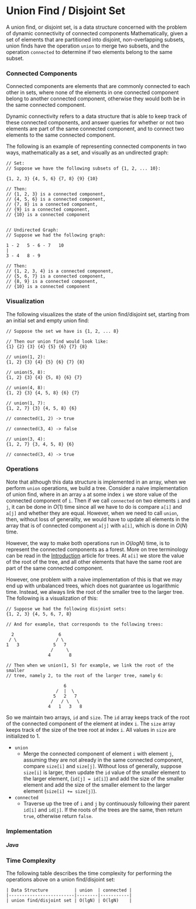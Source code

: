 # Union Find / Disjoint Set

A union find, or disjoint set, is a data structure concerned with the problem of dynamic 
connectivity of connected components Mathematically, given a set of elements that are partitioned 
into disjoint, non-overlapping subsets, union finds have the operation `union` to merge two subsets, 
and the operation `connected` to determine if two elements belong to the same subset.

### Connected Components

Connected components are elements that are commonly connected to each other in sets, where none of 
the elements in one connected component belong to another connected component, otherwise they would 
both be in the same connected component.

Dynamic connectivity refers to a data structure that is able to keep track of these connected 
components, and answer queries for whether or not two elements are part of the same connected 
component, and to connect two elements to the same connected component.

The following is an example of representing connected components in two ways, mathematically as a 
set, and visually as an undirected graph:

```
// Set:
// Suppose we have the following subsets of {1, 2, ... 10}:

{1, 2, 3} {4, 5, 6} {7, 8} {9} {10}

// Then:
// {1, 2, 3} is a connected component,
// {4, 5, 6} is a connected component,
// {7, 8} is a connected component,
// {9} is a connected component,
// {10} is a connected component


// Undirected Graph:
// Suppose we had the following graph:

1 - 2   5 - 6 - 7   10
|
3 - 4   8 - 9

// Then:
// {1, 2, 3, 4} is a connected component,
// {5, 6, 7} is a connected component,
// {8, 9} is a connected component,
// {10} is a connected component
```

### Visualization

The following visualizes the state of the union find/disjoint set, starting from an initial set and 
empty union find:

```
// Suppose the set we have is {1, 2, ... 8}

// Then our union find would look like:
{1} {2} {3} {4} {5} {6} {7} {8}

// union(1, 2):
{1, 2} {3} {4} {5} {6} {7} {8}

// union(5, 8):
{1, 2} {3} {4} {5, 8} {6} {7}

// union(4, 8):
{1, 2} {3} {4, 5, 8} {6} {7}

// union(1, 7):
{1, 2, 7} {3} {4, 5, 8} {6}

// connected(1, 2) -> true

// connected(3, 4) -> false

// union(3, 4):
{1, 2, 7} {3, 4, 5, 8} {6}

// connected(3, 4) -> true
```

### Operations

Note that although this data structure is implemented in an array, when we perform `union` 
operations, we build a tree. Consider a naive implementation of union find, where in an array `a` 
at some index `i` we store value of the connected component of `i`. Then if we call `connected` on 
two elements `i` and `j`, it can be done in $O(1)$ time since all we have to do is compare `a[i]` 
and `a[j]` and whether they are equal. However, when we need to call `union`, then, without loss of 
generality, we would have to update all elements in the array that is of connected component `a[j]` 
with `a[i]`, which is done in $O(N)$ time.

However, the way to make both operations run in $O(logN)$ time, is to represent the connected 
components as a forest. More on tree terminology can be read in the 
[Introduction](/categories/data-structures/trees/introduction) article for trees. At `a[i]` we store 
the value of the root of the tree, and all other elements that have the same root are part of the 
same connected component.

However, one problem with a naive implementation of this is that we may end up with unbalanced 
trees, which does not guarantee us logarithmic time. Instead, we always link the root of the smaller 
tree to the larger tree. The following is a visualization of this:

```
// Suppose we had the following disjoint sets:
{1, 2, 3} {4, 5, 6, 7, 8}

// And for example, that corresponds to the following trees:

  2                 6
 / \               / \
1   3             5   7  
                 /     \
                4       8

// Then when we union(1, 5) for example, we link the root of the smaller 
// tree, namely 2, to the root of the larger tree, namely 6:

                      6
                   /  |  \
                  5   2   7  
                 /   / \   \
                4   1   3   8

```

So we maintain two arrays, `id` and `size`. The `id` array keeps track of the root of the connected 
component of the element at index `i`. The `size` array keeps track of the size of the tree root at 
index `i`. All values in `size` are initialized to 1.

- `union`
    - Merge the connected component of element `i` with element `j`, assuming 
    they are not already in the same connected component, compare 
    `size[i]` and `size[j]`. Without loss of generally, suppose `size[i]` is
    larger, then update the `id` value of the smaller element to the larger 
    element, (`id[j] = id[i]`) and add the size of the smaller element 
    and add the size of the smaller element to the larger element 
    (`size[i] += size[j]`).
- `connected`
    - Traverse up the tree of `i` and `j` by continuously following their parent 
    `id[i]` and `id[j]`. If the roots of the trees are the same, then return 
    `true`, otherwise return `false`.

### Implementation

##### Java

<script src="https://gist.github.com/eliucs/580a704aa3bcffd6497cfd265485fffa.js"></script>

### Time Complexity

The following table describes the time complexity for performing the operations above on a union 
find/disjoint set:

```
| Data Structure          | union  | connected |
|-------------------------|--------|-----------|
| union find/disjoint set | O(lgN) | O(lgN)    |
```